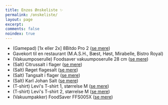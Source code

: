 ```yaml
---
title: Enzos Ønskeliste ✨
permalink: /onskeliste/
layout: page
excerpt: 
comments: false
noindex: true
---
```


- (Gamepad) [1x eller 2x] 8Bitdo Pro 2 ([se mere](https://www.proshop.dk/Spil-tilbehoer/8Bitdo-Pro-2-Gamepad-SN-Edition-Gamepad-Nintendo-Switch/2923708))
- Gavekort til en restaurant (M.A.S.H., Bæst, Høst, Mirabelle, Bistro Royal)
- (Vakuumposerulle) Foodsaver vakuumposerulle 28 cm ([se mere](https://www.elgiganten.dk/product/hjem-have/kokkenudstyr/kokkenmaskiner-madlavning/sous-vide-vakuumpakker/foodsaver-vakuumposerulle-28-cm-204102/FS204102))
- (Salt) Citrussalt i flager ([se mere](https://www.millmortar.com/shop/citrussalt/))
- (Salt) Røget flagesalt ([se mere](https://www.millmortar.com/shop/roeget-flagesalt/))
- (Salt) Tangsalt i flager ([se mere](https://www.millmortar.com/shop/tangsalt-i-flager/))
- (Salt) Karl Johan Salt ([se mere](https://www.millmortar.com/shop/karl-johan-salt/))
- (T-shirt) Levi's T-shirt 1, størrelse M ([se mere](https://www.magasin.dk/graphic-set-in-neck-t-shirt/po9xl3ay79k.html?dwvar_po9xl3ay79k_color=801))
- (T-shirt) Levi's T-shirt 2, størrelse M ([se mere](https://www.magasin.dk/ss-original-hm-tee-cotton-pa/pojolk36bba.html?dwvar_pojolk36bba_color=801))
- (Vakuumpakker)  FoodSaver FFS005X ([se mere](https://www.elgiganten.dk/product/hjem-have/kokkenudstyr/kokkenmaskiner-madlavning/sous-vide-vakuumpakker/foodsaver-vakuumpakker-204003/FS204003?scid=Pricecomparison8084162610))
